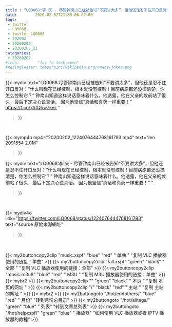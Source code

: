 ```yaml
---
title : "LQ0068:李 庆 - 尽管钟南山已经被告知“不要讲太多”，但他还是忍不住开口反对：“什么叫现在已经控制，根本就没有控制！目前病原都还没搞清楚，你怎么控制它？” 钟南山知道这样说话意味着什么。他透露，他在父亲的坟前站了很久，最后下定决心说真话。 因为他坚信“真话和真药一样重要！” "
date:        2020-02-02T21:35:06-07:00
tags:
 - twitter
 - LQ0068
 - twitter_LQ0068
 - 202002
 - 20200202
 - 20200202_21
categories:
 - 20200202
#icon:        "fas fa-lock-open"
#resImgTeaser: teaserpics/wikipedia.org/emacs-jokes.png
---
```


{{< mydiv text="LQ0068:尽管钟南山已经被告知“不要讲太多”，但他还是忍不住开口反对：“什么叫现在已经控制，根本就没有控制！目前病原都还没搞清楚，你怎么控制它？” 钟南山知道这样说话意味着什么。他透露，他在父亲的坟前站了很久，最后下定决心说真话。 因为他坚信“真话和真药一样重要！” https://t.co/7AfQhw7kez "
>}}
<br>


{{< mymp4o mp4="20200202_1224076444768161793.mp4"
text="len 2091554    2.0M"
>}}


{{< mydiv text="LQ0068:李 庆 - 尽管钟南山已经被告知“不要讲太多”，但他还是忍不住开口反对：“什么叫现在已经控制，根本就没有控制！目前病原都还没搞清楚，你怎么控制它？” 钟南山知道这样说话意味着什么。他透露，他在父亲的坟前站了很久，最后下定决心说真话。 因为他坚信“真话和真药一样重要！” "
>}}
<br>

{{< mydiv4o link="https://twitter.com/LQ0068/status/1224076444768161793"
text="source 原始來源網址"
>}}


<br>



{{< my2buttoncopy2clip "music.xspf"        "blue"   "red"    " 单曲 "  "复制 VLC 播放器使用的链接：单曲" >}} {{< my2buttoncopy2clip "/all.xspf"         "green"  "black"  " 全部 "  "复制 VLC 播放器使用的链接：全部" >}} {{< my2buttoncopy2clip "music.m3u8"        "blue"   "red"    " M3U  "    "复制 M3U 播放器使用的链接：单曲" >}} {{< mybr2 >}} {{< my2buttoncopy2clip ""                  "green"  "black"  " 本页 "    "复制 本页的网址 " >}} {{< my2buttoncopy2clip "/"                 "black"  "red"    " 主站 "    "复制 主站的网址 " >}} {{< mybr2 >}} {{< my2buttongoto      "/hot/endothers/"   "blue"   "red"    " 月份"   "转到月份总目录" >}} {{< my2buttongoto      "/hot/alltags/"     "green"  "blue"   " 列表"   "转到文章总列表" >}} {{< my2buttongoto      "/hot/helpxspf/"    "green"  "blue"   " 播放器" "如何使用 VLC 播放器或者 IPTV 播放器的教程" >}} 
